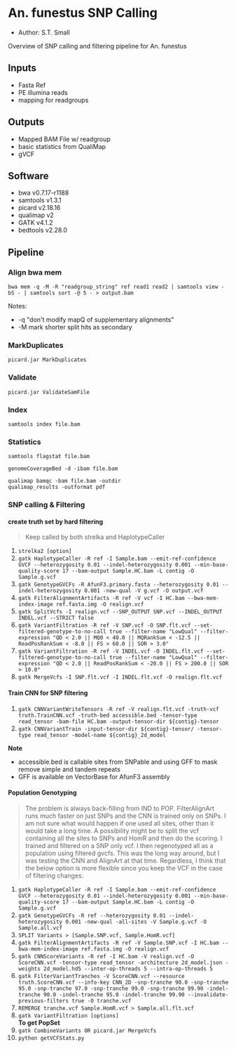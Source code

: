 # An. funestus SNP Calling

* Author: S.T. Small

Overview of SNP calling and filtering pipeline for An. funestus

## Inputs

* Fasta Ref
* PE illumina reads
* mapping for readgroups

## Outputs

* Mapped BAM File w/ readgroup
* basic statistics from QualiMap
* gVCF

## Software
* bwa v0.7.17-r1188
* samtools v1.3.1
* picard v2.18.16
* qualimap v2
* GATK v4.1.2
* bedtools v2.28.0

## Pipeline

### Align bwa mem

```
bwa mem -q -M -R "readgroup_string" ref read1 read2 | samtools view -bS - | samtools sort -@ 5 - > output.bam
```

Notes: 

* -q "don't modify mapQ of supplementary alignments"
* -M mark shorter split hits as secondary

### MarkDuplicates

```
picard.jar MarkDuplicates
```

### Validate

```
picard.jar ValidateSamFile
```

### Index

```
samtools index file.bam
```

### Statistics

```
samtools flagstat file.bam
```

```
genomeCoverageBed -d -ibam file.bam
```

```
qualimap bamqc -bam file.bam -outdir
qualimap_results -outformat pdf
```



### SNP calling & Filtering

#### create truth set by hard filtering

> Keep called by both strelka and HaplotypeCaller

1. ```strelka2 [option]```  
2. ```gatk HaplotypeCaller -R ref -I Sample.bam --emit-ref-confidence GVCF --heterozygosity 0.01 --indel-heterozygosity 0.001 --min-base-quality-score 17 --bam-output Sample.HC.bam -L contig -O Sample.g.vcf```  
3. ```gatk GenotypeGVCFs -R AfunF3.primary.fasta --heterozygosity 0.01 --indel-heterozygosity 0.001 -new-qual -V g.vcf -O output.vcf```
4. ```gatk FilterAlignmentArtifacts -R ref -V vcf -I HC.bam --bwa-mem-index-image ref.fasta.img -O realign.vcf```
5. ```gatk SplitVcfs -I realign.vcf --SNP_OUTPUT SNP.vcf --INDEL_OUTPUT INDEL.vcf --STRICT false```  
6. ```gatk VariantFiltration -R ref -V SNP.vcf -O SNP.flt.vcf --set-filtered-genotype-to-no-call true --filter-name "LowQual" --filter-expression "QD < 2.0 || MQ0 < 40.0 || MQRankSum < -12.5 || ReadPosRankSum < -8.0 || FS > 60.0 || SOR > 3.0"```  
7. ```gatk VariantFiltration -R ref -V INDEL.vcf -O INDEL.flt.vcf --set-filtered-genotype-to-no-call true --filter-name "LowQual" --filter-expression "QD < 2.0 || ReadPosRankSum < -20.0 || FS > 200.0 || SOR > 10.0"```
8. ```gatk MergeVcfs -I SNP.flt.vcf -I INDEL.flt.vcf -O realign.flt.vcf```


#### Train CNN for SNP filtering



1. ```gatk CNNVariantWriteTensors -R ref -V realign.flt.vcf -truth-vcf truth.TrainCNN.vcf -truth-bed accessible.bed -tensor-type read_tensor -bam-file HC.bam -output-tensor-dir ${contig}-tensor```
2. ```gatk CNNVariantTrain -input-tensor-dir ${contig}-tensor/ -tensor-type read_tensor -model-name ${contig}_2d_model```

**Note**

- accessible.bed is callable sites from SNPable and using GFF to mask remove simple and tandem repeats  
- GFF is available on VectorBase for AfunF3 assembly


#### Population Genotyping


> The problem is always back-filling from IND to POP. FilterAlignArt runs much faster on just SNPs and the CNN is trained only on SNPs.
> I am not sure what would happen if one used all sites, other than it would take a long time. A possibility might be to split the vcf
> containing all the sites to SNPs and HomR and then do the scoring. I trained and filtered on a SNP only vcf. I then regenotyped all as
> a population using filtered gvcfs. This was the long way around, but I was testing the CNN and AlignArt at that time.
> Regardless, I think that the below option is more flexible since you keep the VCF in the case of filtering changes.


1. ```gatk HaplotypeCaller -R ref -I Sample.bam --emit-ref-confidence GVCF --heterozygosity 0.01 --indel-heterozygosity 0.001 --min-base-quality-score 17 --bam-output Sample.HC.bam -L contig -O Sample.g.vcf```  
2. ```gatk GenotypeGVCFs -R ref --heterozygosity 0.01 --indel-heterozygosity 0.001 -new-qual -all-sites -V Sample.g.vcf -O Sample.all.vcf```  
3. ```SPLIT Variants > [Sample.SNP.vcf, Sample.HomR.vcf]```  
4. ```gatk FilterAlignmentArtifacts -R ref -V Sample.SNP.vcf -I HC.bam --bwa-mem-index-image ref.fasta.img -O realign.vcf```  
5. ```gatk CNNScoreVariants -R ref -I HC.bam -V realign.vcf -O ScoreCNN.vcf -tensor-type read_tensor -architecture 2d_model.json -weights 2d_model.hd5 --inter-op-threads 5 --intra-op-threads 5```  
6. ```gatk FilterVariantTranches -V ScoreCNN.vcf --resource truth.ScoreCNN.vcf --info-key CNN_2D -snp-tranche 90.0 -snp-tranche 95.0 -snp-tranche 97.0 -snp-tranche 99.0 -snp-tranche 99.90 -indel-tranche 90.0 -indel-tranche 95.0 -indel-tranche 99.90 --invalidate-previous-filters true -O tranche.vcf```  
7. ```REMERGE tranche.vcf Sample.HomR.vcf > Sample.all.flt.vcf```
8. ```gatk VariantFiltration [options]```  
**To get PopSet** 
9. ```gatk CombineVariants OR picard.jar MergeVcfs```  
10. ```python getVCFStats.py```  